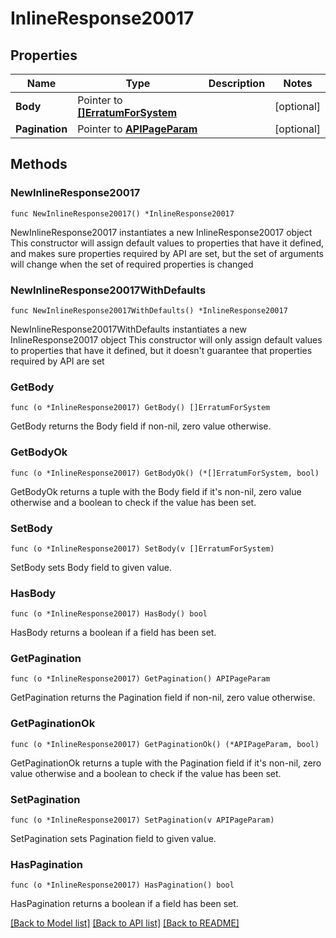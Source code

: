 # InlineResponse20017

## Properties

Name | Type | Description | Notes
------------ | ------------- | ------------- | -------------
**Body** | Pointer to [**[]ErratumForSystem**](ErratumForSystem.md) |  | [optional] 
**Pagination** | Pointer to [**APIPageParam**](APIPageParam.md) |  | [optional] 

## Methods

### NewInlineResponse20017

`func NewInlineResponse20017() *InlineResponse20017`

NewInlineResponse20017 instantiates a new InlineResponse20017 object
This constructor will assign default values to properties that have it defined,
and makes sure properties required by API are set, but the set of arguments
will change when the set of required properties is changed

### NewInlineResponse20017WithDefaults

`func NewInlineResponse20017WithDefaults() *InlineResponse20017`

NewInlineResponse20017WithDefaults instantiates a new InlineResponse20017 object
This constructor will only assign default values to properties that have it defined,
but it doesn't guarantee that properties required by API are set

### GetBody

`func (o *InlineResponse20017) GetBody() []ErratumForSystem`

GetBody returns the Body field if non-nil, zero value otherwise.

### GetBodyOk

`func (o *InlineResponse20017) GetBodyOk() (*[]ErratumForSystem, bool)`

GetBodyOk returns a tuple with the Body field if it's non-nil, zero value otherwise
and a boolean to check if the value has been set.

### SetBody

`func (o *InlineResponse20017) SetBody(v []ErratumForSystem)`

SetBody sets Body field to given value.

### HasBody

`func (o *InlineResponse20017) HasBody() bool`

HasBody returns a boolean if a field has been set.

### GetPagination

`func (o *InlineResponse20017) GetPagination() APIPageParam`

GetPagination returns the Pagination field if non-nil, zero value otherwise.

### GetPaginationOk

`func (o *InlineResponse20017) GetPaginationOk() (*APIPageParam, bool)`

GetPaginationOk returns a tuple with the Pagination field if it's non-nil, zero value otherwise
and a boolean to check if the value has been set.

### SetPagination

`func (o *InlineResponse20017) SetPagination(v APIPageParam)`

SetPagination sets Pagination field to given value.

### HasPagination

`func (o *InlineResponse20017) HasPagination() bool`

HasPagination returns a boolean if a field has been set.


[[Back to Model list]](../README.md#documentation-for-models) [[Back to API list]](../README.md#documentation-for-api-endpoints) [[Back to README]](../README.md)


